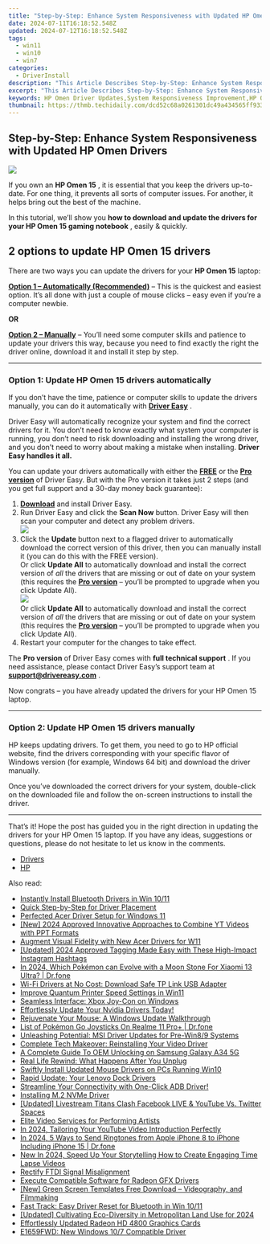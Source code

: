 ```yaml
---
title: "Step-by-Step: Enhance System Responsiveness with Updated HP Omen Drivers"
date: 2024-07-11T16:18:52.548Z
updated: 2024-07-12T16:18:52.548Z
tags:
  - win11
  - win10
  - win7
categories:
  - DriverInstall
description: "This Article Describes Step-by-Step: Enhance System Responsiveness with Updated HP Omen Drivers"
excerpt: "This Article Describes Step-by-Step: Enhance System Responsiveness with Updated HP Omen Drivers"
keywords: HP Omen Driver Updates,System Responsiveness Improvement,HP Omen Laptop Drivers Update,Optimize PC Performance with HP Software,HP Omen System Updates Guide,Enhance Laptop Speed with HP Drivers,Latest HP Drivers for Faster Computing
thumbnail: https://thmb.techidaily.com/dcd52c68a0261301dc49a434565ff933798115ab3a2be4caf338af3c874b626b.jpg
---
```


## Step-by-Step: Enhance System Responsiveness with Updated HP Omen Drivers

![](https://images.drivereasy.com/wp-content/uploads/2021/05/center_facing.png)

 If you own an **HP Omen 15** , it is essential that you keep the drivers up-to-date. For one thing, it prevents all sorts of computer issues. For another, it helps bring out the best of the machine.

 In this tutorial, we’ll show you   **how to download and update the drivers for your HP Omen 15 gaming notebook** , easily & quickly.

## 2 options to update **HP Omen 15** drivers

 There are two ways you can update the drivers for your **HP Omen 15** laptop:

**[Option 1 – Automatically (Recommended)](#O1)**  – This is the quickest and easiest option. It’s all done with just a couple of mouse clicks – easy even if you’re a computer newbie.

**OR**

[**Option 2 – Manually**](#O2) – You’ll need some computer skills and patience to update your drivers this way, because you need to find exactly the right the driver online, download it and install it step by step.

---

### Option 1: Update HP Omen 15 drivers automatically

 If you don’t have the time, patience or computer skills to update the drivers manually, you can do it automatically with [](https://tools.techidaily.com/drivereasy/download/) **[Driver Easy](https://tools.techidaily.com/drivereasy/download/)**  .

 Driver Easy will automatically recognize your system and find the correct drivers for it. You don’t need to know exactly what system your computer is running, you don’t need to risk downloading and installing the wrong driver, and you don’t need to worry about making a mistake when installing. **Driver Easy handles it all.**

 You can update your drivers automatically with either the [](https://tools.techidaily.com/drivereasy/download/) **[FREE](https://tools.techidaily.com/drivereasy/download/)**  or the **[Pro version](https://tools.techidaily.com/drivereasy/download/)**  of Driver Easy. But with the Pro version it takes just 2 steps (and you get full support and a 30-day money back guarantee):

1. [**Download**](https://tools.techidaily.com/drivereasy/download/) and install Driver Easy.
2. Run Driver Easy and click the **Scan Now** button. Driver Easy will then scan your computer and detect any problem drivers.  
![](https://images.drivereasy.com/wp-content/uploads/2020/12/last-scan-never.png)
3. Click the **Update**  button next to a flagged driver to automatically download the correct version of this driver, then you can manually install it (you can do this with the FREE version).  
 Or click **Update All** to automatically download and install the correct version of _all_ the drivers that are missing or out of date on your system (this requires the **[Pro version](https://tools.techidaily.com/drivereasy/download/)**  – you’ll be prompted to upgrade when you click Update All).  
![](https://images.drivereasy.com/wp-content/uploads/2020/11/de-pro-3070-update-all.jpg)  
 Or click **Update All** to automatically download and install the correct version of _all_ the drivers that are missing or out of date on your system (this requires the [**Pro version**](https://tools.techidaily.com/drivereasy/download/) – you’ll be prompted to upgrade when you click Update All).
4. Restart your computer for the changes to take effect.

 The **Pro version** of Driver Easy comes with **full technical support** . If you need assistance, please contact Driver Easy’s support team at [**support@drivereasy.com**](mailto:support@drivereasy.com) .

 Now congrats – you have already updated the drivers for your HP Omen 15 laptop.

---

### Option 2: Update HP Omen 15 drivers manually

 HP keeps updating drivers. To get them, you need to go to HP official website, find the drivers corresponding with your specific flavor of Windows version (for example, Windows 64 bit) and download the driver manually.

 Once you’ve downloaded the correct drivers for your system, double-click on the downloaded file and follow the on-screen instructions to install the driver.

---

 That’s it! Hope the post has guided you in the right direction in updating the drivers for your HP Omen 15 laptop. If you have any ideas, suggestions or questions, please do not hesitate to let us know in the comments.

* [Drivers](https://tools.techidaily.com/drivereasy/download/)
* [HP](https://tools.techidaily.com/drivereasy/download/)

<ins class="adsbygoogle"
     style="display:block"
     data-ad-format="autorelaxed"
     data-ad-client="ca-pub-7571918770474297"
     data-ad-slot="1223367746"></ins>



<ins class="adsbygoogle"
     style="display:block"
     data-ad-client="ca-pub-7571918770474297"
     data-ad-slot="8358498916"
     data-ad-format="auto"
     data-full-width-responsive="true"></ins>



<span class="atpl-alsoreadstyle">Also read:</span>
<div><ul>
<li><a href="https://driver-install.techidaily.com/instantly-install-bluetooth-drivers-in-win-1011/"><u>Instantly Install Bluetooth Drivers in Win 10/11</u></a></li>
<li><a href="https://driver-install.techidaily.com/quick-step-by-step-for-driver-placement/"><u>Quick Step-by-Step for Driver Placement</u></a></li>
<li><a href="https://driver-install.techidaily.com/perfected-acer-driver-setup-for-windows-11/"><u>Perfected Acer Driver Setup for Windows 11</u></a></li>
<li><a href="https://youtube-tips.techidaily.com/024-approved-innovative-approaches-to-combine-yt-videos-with-ppt-formats/"><u>[New] 2024 Approved  Innovative Approaches to Combine YT Videos with PPT Formats</u></a></li>
<li><a href="https://driver-install.techidaily.com/augment-visual-fidelity-with-new-acer-drivers-for-w11/"><u>Augment Visual Fidelity with New Acer Drivers for W11</u></a></li>
<li><a href="https://instagram-videos.techidaily.com/updated-2024-approved-tagging-made-easy-with-these-high-impact-instagram-hashtags/"><u>[Updated] 2024 Approved  Tagging Made Easy with These High-Impact Instagram Hashtags</u></a></li>
<li><a href="https://change-location.techidaily.com/in-2024-which-pokemon-can-evolve-with-a-moon-stone-for-xiaomi-13-ultra-drfone-by-drfone-virtual-android/"><u>In 2024, Which Pokémon can Evolve with a Moon Stone For Xiaomi 13 Ultra? | Dr.fone</u></a></li>
<li><a href="https://driver-install.techidaily.com/wi-fi-drivers-at-no-cost-download-safe-tp-link-usb-adapter/"><u>Wi-Fi Drivers at No Cost: Download Safe TP Link USB Adapter</u></a></li>
<li><a href="https://driver-install.techidaily.com/improve-quantum-printer-speed-settings-in-win11/"><u>Improve Quantum Printer Speed Settings in Win11</u></a></li>
<li><a href="https://driver-install.techidaily.com/seamless-interface-xbox-joy-con-on-windows/"><u>Seamless Interface: Xbox Joy-Con on Windows</u></a></li>
<li><a href="https://driver-install.techidaily.com/1720063136103-effortlessly-update-your-nvidia-drivers-today/"><u>Effortlessly Update Your Nvidia Drivers Today!</u></a></li>
<li><a href="https://driver-install.techidaily.com/rejuvenate-your-mouse-a-windows-update-walkthrough/"><u>Rejuvenate Your Mouse: A Windows Update Walkthrough</u></a></li>
<li><a href="https://pokemon-go-android.techidaily.com/list-of-pokemon-go-joysticks-on-realme-11-proplus-drfone-by-drfone-virtual-android/"><u>List of Pokémon Go Joysticks On Realme 11 Pro+ | Dr.fone</u></a></li>
<li><a href="https://driver-install.techidaily.com/unleashing-potential-msi-driver-updates-for-pre-win89-systems/"><u>Unleashing Potential: MSI Driver Updates for Pre-Win8/9 Systems</u></a></li>
<li><a href="https://driver-install.techidaily.com/complete-tech-makeover-reinstalling-your-video-driver/"><u>Complete Tech Makeover: Reinstalling Your Video Driver</u></a></li>
<li><a href="https://android-unlock.techidaily.com/a-complete-guide-to-oem-unlocking-on-samsung-galaxy-a34-5g-by-drfone-android/"><u>A Complete Guide To OEM Unlocking on Samsung Galaxy A34 5G</u></a></li>
<li><a href="https://facebook.techidaily.com/real-life-rewind-what-happens-after-you-unplug/"><u>Real Life Rewind: What Happens After You Unplug</u></a></li>
<li><a href="https://driver-install.techidaily.com/swiftly-install-updated-mouse-drivers-on-pcs-running-win10/"><u>Swiftly Install Updated Mouse Drivers on PCs Running Win10</u></a></li>
<li><a href="https://driver-install.techidaily.com/rapid-update-your-lenovo-dock-drivers/"><u>Rapid Update: Your Lenovo Dock Drivers</u></a></li>
<li><a href="https://driver-install.techidaily.com/1720062979287-streamline-your-connectivity-with-one-click-adb-driver/"><u>Streamline Your Connectivity with One-Click ADB Driver!</u></a></li>
<li><a href="https://driver-install.techidaily.com/installing-m2-nvme-driver/"><u>Installing M.2 NVMe Driver</u></a></li>
<li><a href="https://facebook-video-footage.techidaily.com/updated-livestream-titans-clash-facebook-live-and-youtube-vs-twitter-spaces/"><u>[Updated] Livestream Titans Clash  Facebook LIVE & YouTube Vs. Twitter Spaces</u></a></li>
<li><a href="https://extra-resources.techidaily.com/elite-video-services-for-performing-artists/"><u>Elite Video Services for Performing Artists</u></a></li>
<li><a href="https://youtube-web.techidaily.com/24-tailoring-your-youtube-video-introduction-perfectly/"><u>In 2024, Tailoring Your YouTube Video Introduction Perfectly</u></a></li>
<li><a href="https://iphone-transfer.techidaily.com/in-2024-5-ways-to-send-ringtones-from-apple-iphone-8-to-iphone-including-iphone-15-drfone-by-drfone-transfer-from-ios/"><u>In 2024, 5 Ways to Send Ringtones from Apple iPhone 8 to iPhone Including iPhone 15 | Dr.fone</u></a></li>
<li><a href="https://video-creation-software.techidaily.com/new-in-2024-speed-up-your-storytelling-how-to-create-engaging-time-lapse-videos/"><u>New In 2024, Speed Up Your Storytelling How to Create Engaging Time Lapse Videos</u></a></li>
<li><a href="https://driver-install.techidaily.com/rectify-ftdi-signal-misalignment/"><u>Rectify FTDI Signal Misalignment</u></a></li>
<li><a href="https://driver-install.techidaily.com/execute-compatible-software-for-radeon-gfx-drivers/"><u>Execute Compatible Software for Radeon GFX Drivers</u></a></li>
<li><a href="https://some-knowledge.techidaily.com/new-green-screen-templates-free-download-videography-and-filmmaking/"><u>[New] Green Screen Templates Free Download – Videography, and Filmmaking</u></a></li>
<li><a href="https://driver-install.techidaily.com/fast-track-easy-driver-reset-for-bluetooth-in-win-1011/"><u>Fast Track: Easy Driver Reset for Bluetooth in Win 10/11</u></a></li>
<li><a href="https://youtube-sure.techidaily.com/ed-cultivating-eco-diversity-in-metropolitan-land-use-for-2024/"><u>[Updated] Cultivating Eco-Diversity in Metropolitan Land Use for 2024</u></a></li>
<li><a href="https://driver-install.techidaily.com/effortlessly-updated-radeon-hd-4800-graphics-cards/"><u>Effortlessly Updated Radeon HD 4800 Graphics Cards</u></a></li>
<li><a href="https://driver-install.techidaily.com/e1659fwd-new-windows-107-compatible-driver/"><u>E1659FWD: New Windows 10/7 Compatible Driver</u></a></li>
</ul></div>

